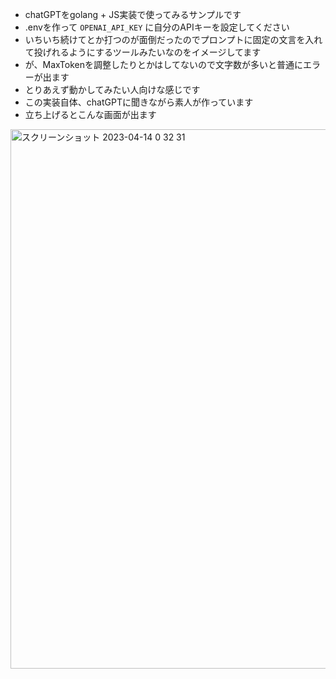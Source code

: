 - chatGPTをgolang + JS実装で使ってみるサンプルです
- .envを作って `OPENAI_API_KEY` に自分のAPIキーを設定してください
- いちいち続けてとか打つのが面倒だったのでプロンプトに固定の文言を入れて投げれるようにするツールみたいなのをイメージしてます
- が、MaxTokenを調整したりとかはしてないので文字数が多いと普通にエラーが出ます
- とりあえず動かしてみたい人向けな感じです
- この実装自体、chatGPTに聞きながら素人が作っています
- 立ち上げるとこんな画面が出ます

<img width="863" alt="スクリーンショット 2023-04-14 0 32 31" src="https://user-images.githubusercontent.com/34332567/231812755-0760bd8f-7a6c-43ec-b071-551c5d6c26f5.png">

